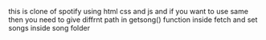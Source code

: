 this is clone of spotify using html css and js and if you want to use same then you need to give diffrnt path in getsong() function inside fetch and set songs inside song folder 

